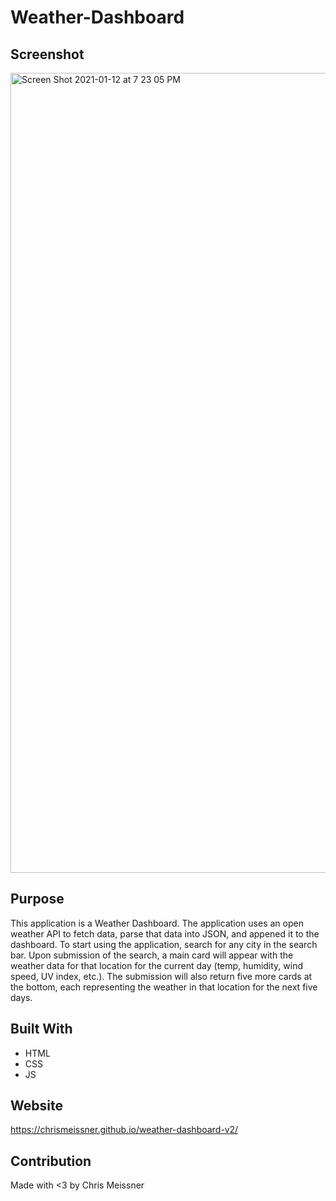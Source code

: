 # Weather-Dashboard

## Screenshot
<img width="1280" alt="Screen Shot 2021-01-12 at 7 23 05 PM" src="https://user-images.githubusercontent.com/69017427/104402896-2e519880-550c-11eb-8a87-7dc7ab29fa58.png">

## Purpose
This application is a Weather Dashboard. The application uses an open weather API to fetch data, parse that data into JSON, and appened it to the dashboard. To start using the application, search for any city in the search bar. Upon submission of the search, a main card will appear with the weather data for that location for the current day (temp, humidity, wind speed, UV index, etc.). The submission will also return five more cards at the bottom, each representing the weather in that location for the next five days.

## Built With
* HTML
* CSS
* JS

## Website
https://chrismeissner.github.io/weather-dashboard-v2/

## Contribution
Made with <3 by Chris Meissner
